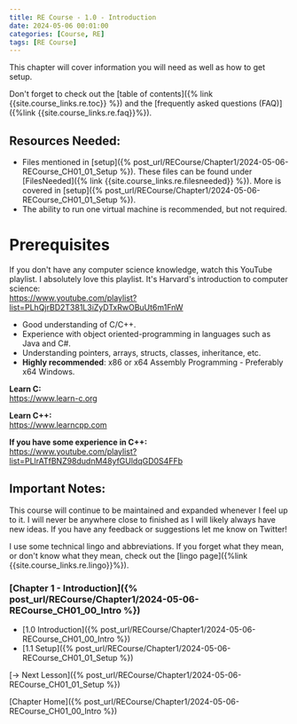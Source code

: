 ```yaml
---
title: RE Course - 1.0 - Introduction
date: 2024-05-06 00:01:00
categories: [Course, RE]
tags: [RE Course]
---
```


This chapter will cover information you will need as well as how to get setup.

Don't forget to check out the [table of contents]({% link {{site.course_links.re.toc}} %}) and the [frequently asked questions (FAQ)]({%link {{site.course_links.re.faq}}%}).

## Resources Needed:
* Files mentioned in [setup]({% post_url/RECourse/Chapter1/2024-05-06-RECourse_CH01_01_Setup %}). These files can be found under [FilesNeeded]({% link {{site.course_links.re.filesneeded}} %}). More is covered in [setup]({% post_url/RECourse/Chapter1/2024-05-06-RECourse_CH01_01_Setup %}).
* The ability to run one virtual machine is recommended, but not required.

# Prerequisites

If you don't have any computer science knowledge, watch this YouTube playlist. I absolutely love this playlist. It's Harvard's introduction to computer science:  
<https://www.youtube.com/playlist?list=PLhQjrBD2T381L3iZyDTxRwOBuUt6m1FnW>

* Good understanding of C/C++.
* Experience with object oriented-programming in languages such as Java and C#.
* Understanding pointers, arrays, structs, classes, inheritance, etc.
* **Highly recommended**: x86 or x64 Assembly Programming - Preferably x64 Windows.

**Learn C:**  
<https://www.learn-c.org>

**Learn C++:**  
<https://www.learncpp.com>

**If you have some experience in C++:**  
<https://www.youtube.com/playlist?list=PLlrATfBNZ98dudnM48yfGUldqGD0S4FFb>

## Important Notes:

This course will continue to be maintained and expanded whenever I feel up to it. I will never be anywhere close to finished as I will likely always have new ideas. If you have any feedback or suggestions let me know on Twitter!

I use some technical lingo and abbreviations. If you forget what they mean, or don't know what they mean, check out the [lingo page]({%link {{site.course_links.re.lingo}}%}).

### [Chapter 1 - Introduction]({% post_url/RECourse/Chapter1/2024-05-06-RECourse_CH01_00_Intro %})
* [1.0 Introduction]({% post_url/RECourse/Chapter1/2024-05-06-RECourse_CH01_00_Intro %})
* [1.1 Setup]({% post_url/RECourse/Chapter1/2024-05-06-RECourse_CH01_01_Setup %})

[-> Next Lesson]({% post_url/RECourse/Chapter1/2024-05-06-RECourse_CH01_01_Setup %})  

[Chapter Home]({% post_url/RECourse/Chapter1/2024-05-06-RECourse_CH01_00_Intro %})  
